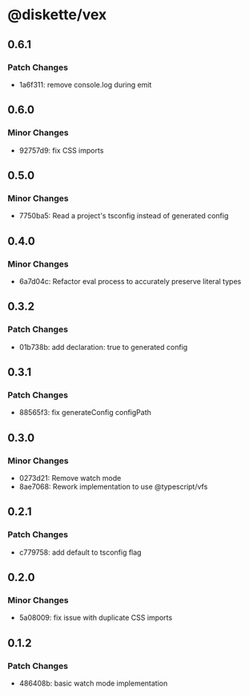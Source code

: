 # @diskette/vex

## 0.6.1

### Patch Changes

- 1a6f311: remove console.log during emit

## 0.6.0

### Minor Changes

- 92757d9: fix CSS imports

## 0.5.0

### Minor Changes

- 7750ba5: Read a project's tsconfig instead of generated config

## 0.4.0

### Minor Changes

- 6a7d04c: Refactor eval process to accurately preserve literal types

## 0.3.2

### Patch Changes

- 01b738b: add declaration: true to generated config

## 0.3.1

### Patch Changes

- 88565f3: fix generateConfig configPath

## 0.3.0

### Minor Changes

- 0273d21: Remove watch mode
- 8ae7068: Rework implementation to use @typescript/vfs

## 0.2.1

### Patch Changes

- c779758: add default to tsconfig flag

## 0.2.0

### Minor Changes

- 5a08009: fix issue with duplicate CSS imports

## 0.1.2

### Patch Changes

- 486408b: basic watch mode implementation
